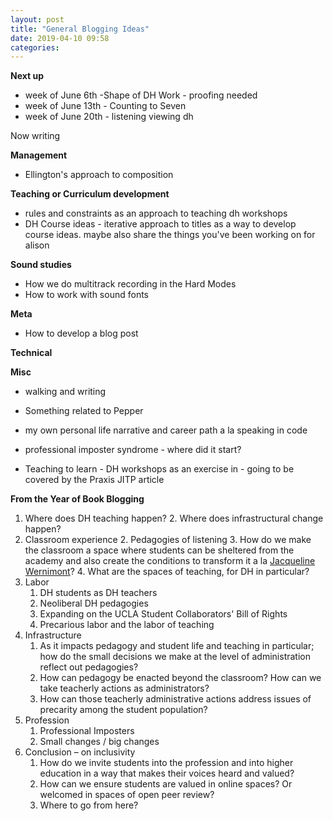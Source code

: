 ```yaml
---
layout: post
title: "General Blogging Ideas"
date: 2019-04-10 09:58
categories:
---
```


**Next up**
* week of June 6th -Shape of DH Work - proofing needed
* week of June 13th - Counting to Seven
* week of June 20th - listening viewing dh

Now writing

**Management**
* Ellington's approach to composition

**Teaching or Curriculum development**
* rules and constraints as an approach to teaching dh workshops
* DH Course ideas - iterative approach to titles as a way to develop course ideas. maybe also share the things you've been working on for alison

**Sound studies**
* How we do multitrack recording in the Hard Modes
* How to work with sound fonts

**Meta**
* How to develop a blog post

**Technical**

**Misc**
* walking and writing
* Something related to Pepper
* my own personal life narrative and career path a la speaking in code
* professional imposter syndrome - where did it start?

* Teaching to learn - DH workshops as an exercise in - going to be covered by the Praxis JITP article

**From the Year of Book Blogging**

1. Where does DH teaching happen?
    2. Where does infrastructural change happen?
1. Classroom experience
    2. Pedagogies of listening
    3. How do we make the classroom a space where students can be sheltered from the academy and also create the conditions to transform it a la [Jacqueline Wernimont](https://jwernimont.com/)?
    4. What are the spaces of teaching, for DH in particular?
2. Labor
    1. DH students as DH teachers
    2. Neoliberal DH pedagogies
    3. Expanding on the UCLA Student Collaborators' Bill of Rights
    4. Precarious labor and the labor of teaching
3. Infrastructure
    1. As it impacts pedagogy and student life and teaching in particular; how do the small decisions we make at the level of administration reflect out pedagogies?
    2. How can pedagogy be enacted beyond the classroom? How can we take teacherly actions as administrators?
    3. How can those teacherly administrative actions address issues of precarity among the student population?
4. Profession
    1. Professional Imposters
    2. Small changes / big changes
5. Conclusion – on inclusivity
    1. How do we invite students into the profession and into higher education in a way that makes their voices heard and valued?
    2. How can we ensure students are valued in online spaces? Or welcomed in spaces of open peer review?
    3. Where to go from here?